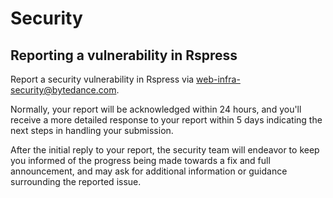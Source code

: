 # Security

## Reporting a vulnerability in Rspress

Report a security vulnerability in Rspress via web-infra-security@bytedance.com.

Normally, your report will be acknowledged within 24 hours, and you'll receive a more detailed response to your report within 5 days indicating the next steps in handling your submission.

After the initial reply to your report, the security team will endeavor to keep you informed of the progress being made towards a fix and full announcement, and may ask for additional information or guidance surrounding the reported issue.
